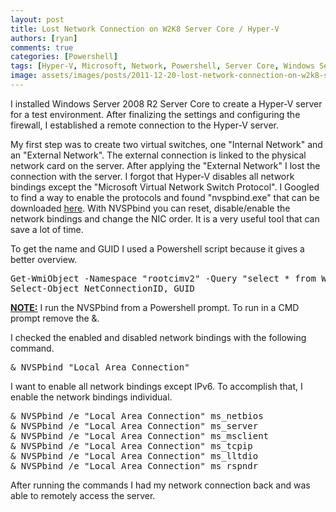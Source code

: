 ```yaml
---
layout: post
title: Lost Network Connection on W2K8 Server Core / Hyper-V
authors: [ryan]
comments: true
categories: [Powershell]
tags: [Hyper-V, Microsoft, Network, Powershell, Server Core, Windows Server 2008]
image: assets/images/posts/2011-12-20-lost-network-connection-on-w2k8-server-core-hyper-v/lost-network-connection-on-w2k8-server-core-hyper-v-feature-image.png
---
```

I installed Windows Server 2008 R2 Server Core to create a Hyper-V server for a test environment. After finalizing the settings and configuring the firewall, I established a remote connection to the Hyper-V server.

My first step was to create two virtual switches, one "Internal Network" and an "External Network". The external connection is linked to the physical network card on the server. After applying the "External Network" I lost the connection with the server. I forgot that Hyper-V disables all network bindings except the "Microsoft Virtual Network Switch Protocol". I Googled to find a way to enable the protocols and found "nvspbind.exe" that can be downloaded <a href="http://archive.msdn.microsoft.com/nvspbind" target="_blank">here</a>. With NVSPbind you can reset, disable/enable the network bindings and change the NIC order. It is a very useful tool that can save a lot of time.

To get the name and GUID I used a Powershell script because it gives a better overview.
<pre class="lang:ps decode:true brush: powershell; gutter: false">Get-WmiObject -Namespace "rootcimv2" -Query "select * from Win32_NetworkAdapter WHERE PhysicalAdapter = 'True'" |
Select-Object NetConnectionID, GUID</pre>
<span style="text-decoration: underline;"><strong>NOTE:</strong></span> I run the NVSPbind from a Powershell prompt. To run in a CMD prompt remove the &amp;.

I checked the enabled and disabled network bindings with the following command.
<pre class="lang:ps decode:true brush: powershell; gutter: false">&amp; NVSPbind "Local Area Connection"</pre>
I want to enable all network bindings except IPv6. To accomplish that, I enable the network bindings individual.
<pre class="lang:ps decode:true brush: powershell; gutter: false">&amp; NVSPbind /e "Local Area Connection" ms_netbios
&amp; NVSPbind /e "Local Area Connection" ms_server
&amp; NVSPbind /e "Local Area Connection" ms_msclient
&amp; NVSPbind /e "Local Area Connection" ms_tcpip
&amp; NVSPbind /e "Local Area Connection" ms_lltdio
&amp; NVSPbind /e "Local Area Connection" ms_rspndr</pre>
After running the commands I had my network connection back and was able to remotely access the server.
